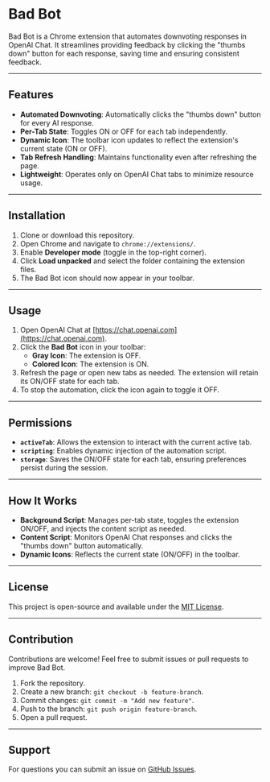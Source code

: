 # Bad Bot

Bad Bot is a Chrome extension that automates downvoting responses in OpenAI Chat. It streamlines providing feedback by clicking the "thumbs down" button for each response, saving time and ensuring consistent feedback.

---

## Features

- **Automated Downvoting**: Automatically clicks the "thumbs down" button for every AI response.
- **Per-Tab State**: Toggles ON or OFF for each tab independently.
- **Dynamic Icon**: The toolbar icon updates to reflect the extension's current state (ON or OFF).
- **Tab Refresh Handling**: Maintains functionality even after refreshing the page.
- **Lightweight**: Operates only on OpenAI Chat tabs to minimize resource usage.

---

## Installation

1. Clone or download this repository.
2. Open Chrome and navigate to `chrome://extensions/`.
3. Enable **Developer mode** (toggle in the top-right corner).
4. Click **Load unpacked** and select the folder containing the extension files.
5. The Bad Bot icon should now appear in your toolbar.

---

## Usage

1. Open OpenAI Chat at [https://chat.openai.com](https://chat.openai.com).
2. Click the **Bad Bot** icon in your toolbar:
   - **Gray Icon**: The extension is OFF.
   - **Colored Icon**: The extension is ON.
3. Refresh the page or open new tabs as needed. The extension will retain its ON/OFF state for each tab.
4. To stop the automation, click the icon again to toggle it OFF.

---

## Permissions

- **`activeTab`**: Allows the extension to interact with the current active tab.
- **`scripting`**: Enables dynamic injection of the automation script.
- **`storage`**: Saves the ON/OFF state for each tab, ensuring preferences persist during the session.

---

## How It Works

- **Background Script**: Manages per-tab state, toggles the extension ON/OFF, and injects the content script as needed.
- **Content Script**: Monitors OpenAI Chat responses and clicks the "thumbs down" button automatically.
- **Dynamic Icons**: Reflects the current state (ON/OFF) in the toolbar.

---

## License

This project is open-source and available under the [MIT License](LICENSE).

---

## Contribution

Contributions are welcome! Feel free to submit issues or pull requests to improve Bad Bot.

1. Fork the repository.
2. Create a new branch: `git checkout -b feature-branch`.
3. Commit changes: `git commit -m "Add new feature"`.
4. Push to the branch: `git push origin feature-branch`.
5. Open a pull request.

---

## Support

For questions you can submit an issue on [GitHub Issues](https://github.com/rrmn/bad-bot/issues).